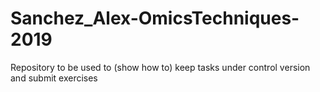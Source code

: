 # Sanchez_Alex-OmicsTechniques-2019
Repository to be used to (show how to) keep tasks under control version and submit exercises
